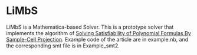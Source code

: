 # LiMbS
LiMbS is a Mathematica-based Solver. This is a prototype solver that implements the algorithm of [Solving Satisfiability of Polynomial Formulas By Sample-Cell Projection](https://arxiv.org/abs/2003.00409). Example code of the article are in example.nb, and the corresponding smt file is in Example_smt2.
